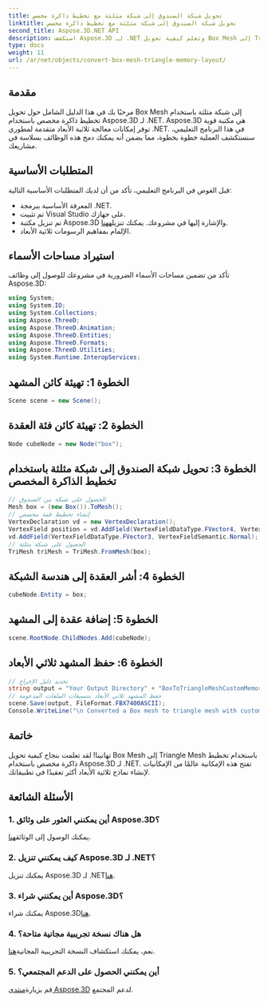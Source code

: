 ```yaml
---
title: تحويل شبكة الصندوق إلى شبكة مثلثة مع تخطيط ذاكرة مخصص
linktitle: تحويل شبكة الصندوق إلى شبكة مثلثة مع تخطيط ذاكرة مخصص
second_title: Aspose.3D.NET API
description: استكشف Aspose.3D لـ .NET وتعلم كيفية تحويل Box Mesh إلى Triangle Mesh باستخدام تخطيط الذاكرة المخصص. خطوات سهلة للنمذجة ثلاثية الأبعاد في تطبيقاتك.
type: docs
weight: 11
url: /ar/net/objects/convert-box-mesh-triangle-memory-layout/
---
```

## مقدمة
مرحبًا بك في هذا الدليل الشامل حول تحويل Box Mesh إلى شبكة مثلثة باستخدام تخطيط ذاكرة مخصص باستخدام Aspose.3D لـ .NET. Aspose.3D هي مكتبة قوية توفر إمكانات معالجة ثلاثية الأبعاد متقدمة لمطوري .NET. في هذا البرنامج التعليمي، سنستكشف العملية خطوة بخطوة، مما يضمن أنه يمكنك دمج هذه الوظائف بسلاسة في مشاريعك.
## المتطلبات الأساسية
قبل الغوص في البرنامج التعليمي، تأكد من أن لديك المتطلبات الأساسية التالية:
- المعرفة الأساسية ببرمجة .NET.
- تم تثبيت Visual Studio على جهازك.
-  تم تنزيل مكتبة Aspose.3D والإشارة إليها في مشروعك. يمكنك تنزيله[هنا](https://releases.aspose.com/3d/net/).
- الإلمام بمفاهيم الرسومات ثلاثية الأبعاد.
## استيراد مساحات الأسماء
تأكد من تضمين مساحات الأسماء الضرورية في مشروعك للوصول إلى وظائف Aspose.3D:
```csharp
using System;
using System.IO;
using System.Collections;
using Aspose.ThreeD;
using Aspose.ThreeD.Animation;
using Aspose.ThreeD.Entities;
using Aspose.ThreeD.Formats;
using Aspose.ThreeD.Utilities;
using System.Runtime.InteropServices;
```
## الخطوة 1: تهيئة كائن المشهد
```csharp
Scene scene = new Scene();
```
## الخطوة 2: تهيئة كائن فئة العقدة
```csharp
Node cubeNode = new Node("box");
```
## الخطوة 3: تحويل شبكة الصندوق إلى شبكة مثلثة باستخدام تخطيط الذاكرة المخصص
```csharp
// الحصول على شبكة من الصندوق
Mesh box = (new Box()).ToMesh();
// إنشاء تخطيط قمة مخصص
VertexDeclaration vd = new VertexDeclaration();
VertexField position = vd.AddField(VertexFieldDataType.FVector4, VertexFieldSemantic.Position);
vd.AddField(VertexFieldDataType.FVector3, VertexFieldSemantic.Normal);
// الحصول على شبكة مثلثة
TriMesh triMesh = TriMesh.FromMesh(box);
```
## الخطوة 4: أشر العقدة إلى هندسة الشبكة
```csharp
cubeNode.Entity = box;
```
## الخطوة 5: إضافة عقدة إلى المشهد
```csharp
scene.RootNode.ChildNodes.Add(cubeNode);
```
## الخطوة 6: حفظ المشهد ثلاثي الأبعاد
```csharp
// تحديد دليل الإخراج
string output = "Your Output Directory" + "BoxToTriangleMeshCustomMemoryLayoutScene.fbx";
// حفظ المشهد ثلاثي الأبعاد بتنسيقات الملفات المدعومة
scene.Save(output, FileFormat.FBX7400ASCII);
Console.WriteLine("\n Converted a Box mesh to triangle mesh with custom memory layout of the vertex successfully.\nFile saved at " + output);
```
## خاتمة
تهانينا! لقد تعلمت بنجاح كيفية تحويل Box Mesh إلى Triangle Mesh باستخدام تخطيط ذاكرة مخصص باستخدام Aspose.3D لـ .NET. تفتح هذه الإمكانية عالمًا من الإمكانيات لإنشاء نماذج ثلاثية الأبعاد أكثر تعقيدًا في تطبيقاتك.
## الأسئلة الشائعة
### 1. أين يمكنني العثور على وثائق Aspose.3D؟
 يمكنك الوصول إلى الوثائق[هنا](https://reference.aspose.com/3d/net/).
### 2. كيف يمكنني تنزيل Aspose.3D لـ .NET؟
 يمكنك تنزيل Aspose.3D لـ .NET[هنا](https://releases.aspose.com/3d/net/).
### 3. أين يمكنني شراء Aspose.3D؟
 يمكنك شراء Aspose.3D[هنا](https://purchase.aspose.com/buy).
### 4. هل هناك نسخة تجريبية مجانية متاحة؟
 نعم، يمكنك استكشاف النسخة التجريبية المجانية[هنا](https://releases.aspose.com/).
### 5. أين يمكنني الحصول على الدعم المجتمعي؟
 قم بزيارة[منتدى Aspose.3D](https://forum.aspose.com/c/3d/18) لدعم المجتمع.